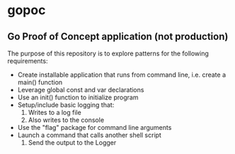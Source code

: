 # gopoc  
## Go Proof of Concept application (not production)

The purpose of this repository is to explore patterns for the following requirements:
* Create installable application that runs from command line, i.e. create a main() function
* Leverage global const and var declarations
* Use an init() function to initialize program
* Setup/include basic logging that:
  1. Writes to a log file
  2. Also writes to the console
* Use the "flag" package for command line arguments
* Launch a command that calls another shell script
  1. Send the output to the Logger
